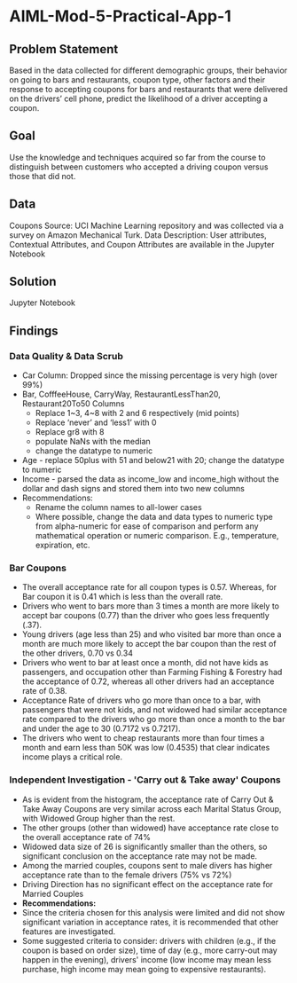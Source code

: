 # AIML-Mod-5-Practical-App-1

## Problem Statement
Based in the data collected for different demographic groups, their behavior on going to bars and restaurants, coupon type, other factors and their response to accepting coupons for bars and restaurants that were delivered on the drivers’ cell phone, predict the likelihood of a driver accepting a coupon.

## Goal
Use the knowledge and techniques acquired so far from the course to distinguish between customers who accepted a driving coupon versus those that did not.

## Data
Coupons
Source: UCI Machine Learning repository and was collected via a survey on Amazon Mechanical Turk. 
Data Description: User attributes, Contextual Attributes, and Coupon Attributes are available in the Jupyter Notebook

## Solution
Jupyter Notebook

## Findings
  ### Data Quality & Data Scrub
* Car Column: Dropped since the missing percentage is very high (over 99%)
* Bar, CofffeeHouse, CarryWay, RestaurantLessThan20, Restaurant20To50 Columns
  * Replace 1~3, 4~8 with 2 and 6 respectively (mid points)
  * Replace ‘never’ and ‘less1’ with 0
  * Replace gr8 with 8
  * populate NaNs with the median
  * change the datatype to numeric
* Age - replace 50plus with 51 and below21 with 20; change the datatype to numeric
* Income - parsed the data as income_low and income_high without the dollar and dash signs and stored them into two new columns
* Recommendations:
  * Rename the column names to all-lower cases
  * Where possible, change the data and data types to numeric type from alpha-numeric for ease of comparison and perform any mathematical operation or numeric comparison.  E.g., temperature, expiration, etc.

### Bar Coupons
* The overall acceptance rate for all coupon types is 0.57. Whereas, for Bar coupon it is 0.41 which is less than the overall rate.
* Drivers who went to bars more than 3 times a month are more likely to accept bar coupons (0.77) than the driver who goes less frequently (.37).
* Young drivers (age less than 25) and who visited bar more than once a month are much more likely to accept the bar coupon than the rest of the other drivers, 0.70 vs 0.34
* Drivers who went to bar at least once a month, did not have kids as passengers, and occupation other than Farming Fishing & Forestry had the acceptance of 0.72, whereas all other drivers had an acceptance rate of 0.38.
* Acceptance Rate of drivers who go more than once to a bar, with passengers that were not kids, and not widowed had similar acceptance rate compared to the drivers who go more than once a month to the bar and under the age to 30 (0.7172 vs 0.7217).
* The drivers who went to cheap restaurants more than four times a month and earn less than 50K was low (0.4535) that clear indicates income plays a critical role.

### Independent Investigation - 'Carry out & Take away' Coupons
* As is evident from the histogram, the acceptance rate of Carry Out & Take Away Coupons are very similar across each Marital Status Group, with Widowed Group higher than the rest.
* The other groups (other than widowed) have acceptance rate close to the overall acceptance rate of 74%
* Widowed data size of 26 is significantly smaller than the others, so significant conclusion on the acceptance rate may not be made.
* Among the married couples, coupons sent to male divers has higher acceptance rate than to the female drivers (75% vs 72%)
* Driving Direction has no significant effect on the acceptance rate for Married Couples
* **Recommendations:**
* Since the criteria chosen for this analysis were limited and did not show significant variation in acceptance rates, it is recommended that other features are investigated.
* Some suggested criteria to consider:  drivers with children (e.g., if the coupon is based on order size), time of day (e.g., more carry-out may happen in the evening), drivers' income (low income may mean less purchase, high income may mean going to expensive restaurants).
